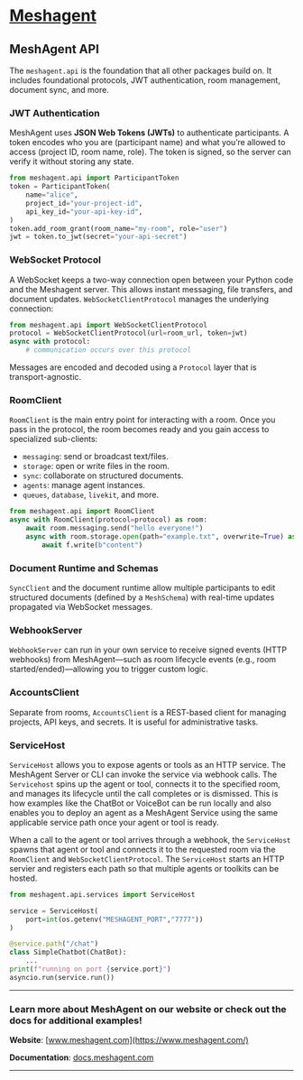 # [Meshagent](https://www.meshagent.com)

## MeshAgent API

The ``meshagent.api`` is the foundation that all other packages build on. It includes foundational protocols, JWT authentication, room management, document sync, and more. 

### JWT Authentication
 MeshAgent uses **JSON Web Tokens (JWTs)** to authenticate participants. A token encodes who you are (participant name) and what you’re allowed to access (project ID, room name, role). The token is signed, so the server can verify it without storing any state.

```Python Python
from meshagent.api import ParticipantToken
token = ParticipantToken(
    name="alice",
    project_id="your-project-id",
    api_key_id="your-api-key-id",
)
token.add_room_grant(room_name="my-room", role="user")
jwt = token.to_jwt(secret="your-api-secret")
```

### WebSocket Protocol
A WebSocket keeps a two-way connection open between your Python code and the Meshagent server. This allows instant messaging, file transfers, and document updates. ``WebSocketClientProtocol`` manages the underlying connection:

```Python Python
from meshagent.api import WebSocketClientProtocol
protocol = WebSocketClientProtocol(url=room_url, token=jwt)
async with protocol:
    # communication occurs over this protocol
```

Messages are encoded and decoded using a ``Protocol`` layer that is transport-agnostic.

### RoomClient
``RoomClient`` is the main entry point for interacting with a room. Once you pass in the protocol, the room becomes ready and you gain access to specialized sub-clients:

- ``messaging``: send or broadcast text/files.
- ``storage``: open or write files in the room.
- ``sync``: collaborate on structured documents.
- ``agents``: manage agent instances.
- ``queues``, ``database``, ``livekit``, and more.

```Python Python
from meshagent.api import RoomClient
async with RoomClient(protocol=protocol) as room:
    await room.messaging.send("hello everyone!")
    async with room.storage.open(path="example.txt", overwrite=True) as f:
        await f.write(b"content")
```

### Document Runtime and Schemas
``SyncClient`` and the document runtime allow multiple participants to edit structured documents (defined by a ``MeshSchema``) with real-time updates propagated via WebSocket messages.

### WebhookServer
``WebhookServer`` can run in your own service to receive signed events (HTTP webhooks) from MeshAgent—such as room lifecycle events (e.g., room started/ended)—allowing you to trigger custom logic.

### AccountsClient
Separate from rooms, ``AccountsClient`` is a REST-based client for managing projects, API keys, and secrets. It is useful for administrative tasks.

### ServiceHost
``ServiceHost`` allows you to expose agents or tools as an HTTP service. The MeshAgent Server or CLI can invoke the service via webhook calls. The ``Servicehost`` spins up the agent or tool, connects it to the specified room, and manages its lifecycle until the call completes or is dismissed. This is how examples like the ChatBot or VoiceBot can be run locally and also enables you to deploy an agent as a MeshAgent Service using the same applicable service path once your agent or tool is ready. 

When a call to the agent or tool arrives through a webhook, the ``ServiceHost`` spawns that agent or tool and connects it to the requested room via the ``RoomClient`` and ``WebSocketClientProtocol``. The ``ServiceHost`` starts an HTTP servier and registers each path so that multiple agents or toolkits can be hosted.  

```Python Python
from meshagent.api.services import ServiceHost

service = ServiceHost(
    port=int(os.getenv("MESHAGENT_PORT","7777"))
)

@service.path("/chat")
class SimpleChatbot(ChatBot):
    ...
print(f"running on port {service.port}")
asyncio.run(service.run())
```

---
### Learn more about MeshAgent on our website or check out the docs for additional examples!

**Website**: [www.meshagent.com](https://www.meshagent.com/)

**Documentation**: [docs.meshagent.com](https://docs.meshagent.com/)

---